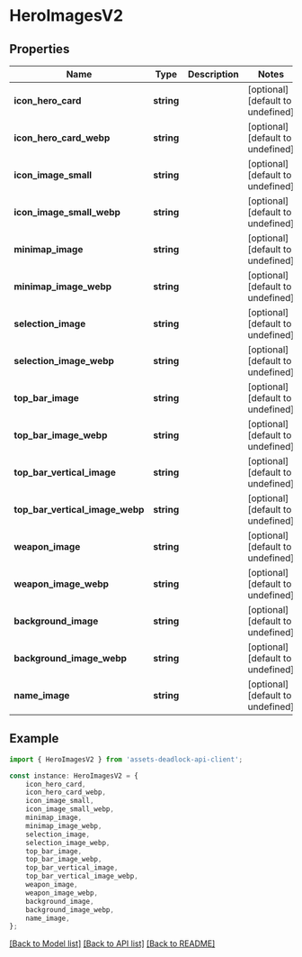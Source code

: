 # HeroImagesV2


## Properties

Name | Type | Description | Notes
------------ | ------------- | ------------- | -------------
**icon_hero_card** | **string** |  | [optional] [default to undefined]
**icon_hero_card_webp** | **string** |  | [optional] [default to undefined]
**icon_image_small** | **string** |  | [optional] [default to undefined]
**icon_image_small_webp** | **string** |  | [optional] [default to undefined]
**minimap_image** | **string** |  | [optional] [default to undefined]
**minimap_image_webp** | **string** |  | [optional] [default to undefined]
**selection_image** | **string** |  | [optional] [default to undefined]
**selection_image_webp** | **string** |  | [optional] [default to undefined]
**top_bar_image** | **string** |  | [optional] [default to undefined]
**top_bar_image_webp** | **string** |  | [optional] [default to undefined]
**top_bar_vertical_image** | **string** |  | [optional] [default to undefined]
**top_bar_vertical_image_webp** | **string** |  | [optional] [default to undefined]
**weapon_image** | **string** |  | [optional] [default to undefined]
**weapon_image_webp** | **string** |  | [optional] [default to undefined]
**background_image** | **string** |  | [optional] [default to undefined]
**background_image_webp** | **string** |  | [optional] [default to undefined]
**name_image** | **string** |  | [optional] [default to undefined]

## Example

```typescript
import { HeroImagesV2 } from 'assets-deadlock-api-client';

const instance: HeroImagesV2 = {
    icon_hero_card,
    icon_hero_card_webp,
    icon_image_small,
    icon_image_small_webp,
    minimap_image,
    minimap_image_webp,
    selection_image,
    selection_image_webp,
    top_bar_image,
    top_bar_image_webp,
    top_bar_vertical_image,
    top_bar_vertical_image_webp,
    weapon_image,
    weapon_image_webp,
    background_image,
    background_image_webp,
    name_image,
};
```

[[Back to Model list]](../README.md#documentation-for-models) [[Back to API list]](../README.md#documentation-for-api-endpoints) [[Back to README]](../README.md)
